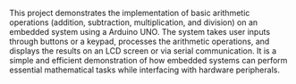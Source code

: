 This project demonstrates the implementation of basic arithmetic operations (addition, subtraction, multiplication, and division) on an embedded system using a Arduino UNO. The system takes user inputs through buttons or a keypad, processes the arithmetic operations, and displays the results on an LCD screen or via serial communication. It is a simple and efficient demonstration of how embedded systems can perform essential mathematical tasks while interfacing with hardware peripherals.
